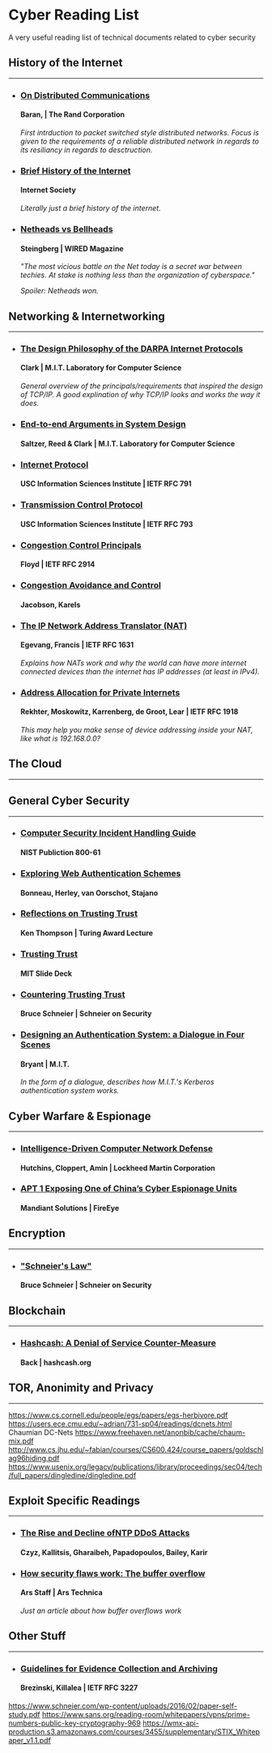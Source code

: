 # Cyber Reading List
A very useful reading list of technical documents related to cyber security


## History of the Internet

---

* ### [On Distributed Communications](https://www.rand.org/content/dam/rand/pubs/research_memoranda/2006/RM3420.pdf)

    #### **Baran, | The Rand Corporation**
   *First intrduction to packet switched style distributed networks. Focus is given to the requirements of a reliable distributed network in regards to its resiliancy in regards to desctruction.*

* ### [Brief History of the Internet](https://www.internetsociety.org/wp-content/uploads/2017/09/ISOC-History-of-the-Internet_1997.pdf)

    #### **Internet Society**
    *Literally just a brief history of the internet.*

* ### [Netheads vs Bellheads](https://www.wired.com/1996/10/atm-3/)

    #### Steingberg | WIRED Magazine
    *"The most vicious battle on the Net today is a secret war between techies. At stake is nothing less than the organization of cyberspace."*
    
    *Spoiler: Netheads won.*

## Networking & Internetworking
---

* ### [The Design Philosophy of the DARPA Internet Protocols](http://ccr.sigcomm.org/archive/1995/jan95/ccr-9501-clark.pdf)

    #### **Clark | M.I.T. Laboratory for Computer Science**
    *General overview of the principals/requirements that inspired the design of TCP/IP. A good explination of why TCP/IP looks and works the way it does.*

* ### [End-to-end Arguments in System Design](http://web.mit.edu/Saltzer/www/publications/endtoend/endtoend.pdf)

    #### **Saltzer, Reed & Clark | M.I.T. Laboratory for Computer Science**

* ### [Internet Protocol](https://tools.ietf.org/html/rfc791)

    #### **USC Information Sciences Institute | IETF RFC 791**

* ### [Transmission Control Protocol](https://tools.ietf.org/html/rfc793)

    #### **USC Information Sciences Institute | IETF RFC 793**

* ### [Congestion Control Principals](https://tools.ietf.org/html/rfc2914)

    #### **Floyd | IETF RFC 2914**

* ### [Congestion Avoidance and Control](https://ee.lbl.gov/papers/congavoid.pdf)

    #### **Jacobson, Karels**

* ### [The IP Network Address Translator (NAT)](https://tools.ietf.org/html/rfc1631)

    #### **Egevang, Francis | IETF RFC 1631**
    *Explains how NATs work and why the world can have more internet connected devices than the internet has IP addresses (at least in IPv4).*


* ### [Address Allocation for Private Internets](https://tools.ietf.org/html/rfc1918)

    #### **Rekhter, Moskowitz, Karrenberg, de Groot, Lear | IETF RFC 1918**
    *This may help you make sense of device addressing inside your NAT, like what is 192.168.0.0?*
## The Cloud

---

## General Cyber Security
---
* ### [Computer Security Incident Handling Guide](https://nvlpubs.nist.gov/nistpubs/SpecialPublications/NIST.SP.800-61r2.pdf)

    #### **NIST Publiction 800-61**

* ### [Exploring Web Authentication Schemes](https://www.cl.cam.ac.uk/~fms27/papers/2012-BonneauHerOorSta-password--oakland.pdf)

    #### **Bonneau, Herley, van Oorschot, Stajano**

* ### [Reflections on Trusting Trust](https://www.cs.cmu.edu/~rdriley/487/papers/Thompson_1984_ReflectionsonTrustingTrust.pdf)

    #### **Ken Thompson | Turing Award Lecture**

* ### [Trusting Trust](http://web.mit.edu/6.033/2014/wwwdocs/assignments/quizzes/trust_stack_slides.pdf)

    #### **MIT Slide Deck**

* ### [Countering Trusting Trust](https://www.schneier.com/blog/archives/2006/01/countering_trus.html)

    #### **Bruce Schneier | Schneier on Security**

* ### [Designing an Authentication System: a Dialogue in Four Scenes](http://web.mit.edu/kerberos/dialogue.html)

    #### **Bryant | M.I.T.**
    *In the form of a dialogue, describes how M.I.T.'s Kerberos authentication system works.*
## Cyber Warfare & Espionage
---
* ### [Intelligence-Driven Computer Network Defense](https://www.lockheedmartin.com/content/dam/lockheed-martin/rms/documents/cyber/LM-White-Paper-Intel-Driven-Defense.pdf)

    #### **Hutchins, Cloppert, Amin | Lockheed Martin Corporation**

* ### [APT 1 Exposing One of China’s Cyber Espionage Units ](https://wmx-api-production.s3.amazonaws.com/courses/3455/supplementary/mandiant-apt1-report.pdf)

    #### **Mandiant Solutions | FireEye**

## Encryption
---
* ### ["Schneier's Law"](https://www.schneier.com/blog/archives/2011/04/schneiers_law.html)

    #### **Bruce Schneier | Schneier on Security**

## Blockchain
---
* ### [Hashcash: A Denial of Service Counter-Measure](http://www.hashcash.org/hashcash.pdf)

    #### **Back | hashcash.org**


## TOR, Anonimity and Privacy
---
https://www.cs.cornell.edu/people/egs/papers/egs-herbivore.pdf
https://users.ece.cmu.edu/~adrian/731-sp04/readings/dcnets.html Chaumian DC-Nets
https://www.freehaven.net/anonbib/cache/chaum-mix.pdf
http://www.cs.jhu.edu/~fabian/courses/CS600.424/course_papers/goldschlag96hiding.pdf
https://www.usenix.org/legacy/publications/library/proceedings/sec04/tech/full_papers/dingledine/dingledine.pdf

## Exploit Specific Readings
---

* ### [The Rise and Decline ofNTP DDoS Attacks](https://conferences.sigcomm.org/imc/2014/papers/p435.pdf)

    #### **Czyz, Kallitsis, Gharaibeh, Papadopoulos, Bailey, Karir**

* ### [How security flaws work: The buffer overflow](https://arstechnica.com/information-technology/2015/08/how-security-flaws-work-the-buffer-overflow/)

    #### **Ars Staff | Ars Technica**
    *Just an article about how buffer overflows work*


## Other Stuff
---
* ### [Guidelines for Evidence Collection and Archiving](https://tools.ietf.org/html/rfc3227)

    #### **Brezinski, Killalea | IETF RFC 3227**


https://www.schneier.com/wp-content/uploads/2016/02/paper-self-study.pdf
https://www.sans.org/reading-room/whitepapers/vpns/prime-numbers-public-key-cryptography-969
https://wmx-api-production.s3.amazonaws.com/courses/3455/supplementary/STIX_Whitepaper_v1.1.pdf
